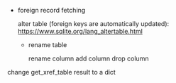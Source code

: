 - foreign record fetching

  alter table (foreign keys are automatically updated):
  https://www.sqlite.org/lang_altertable.html
   - rename table
     
     rename column 
     add column
     drop column

change get_xref_table result to a dict